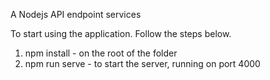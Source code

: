 A Nodejs API endpoint services

To start using the application. Follow the steps below.
1. npm install - on the root of the folder
2. npm run serve - to start the server, running on port 4000
